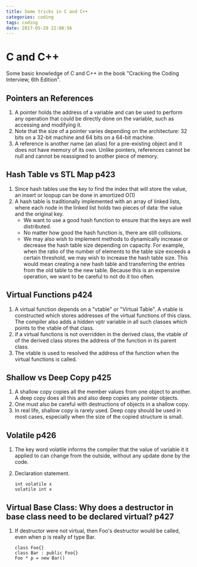 ```yaml
---
title: Some tricks in C and C++
categories: coding
tags: coding
date: 2017-05-29 22:08:56
---
```

C and C++
=========

Some basic knowledge of C and C++ in the book "Cracking the Coding Interview, 6th Edition".

Pointers an References
----------------------

1.  A pointer holds the address of a variable and can be used to perform any operation that could be directly done on the variable, such as accessing and modifying it.
2.  Note that the size of a pointer varies depending on the architecture: 32 bits on a 32-bit machine and 64 bits on a 64-bit machine.
3.  A reference is another name (an alias) for a pre-existing object and it does not have memory of its own. Unlike pointers, references cannot be null and cannot be reassigned to another piece of memory.

<!--more-->

Hash Table vs STL Map p423
--------------------------

1.  Since hash tables use the key to find the index that will store the value, an insert or loopup can be done in amortized O(1)
2.  A hash table is traditionally implemented with an array of linked lists, where each node in the linked list holds two pieces of data: the value and the original key.
    -   We want to use a good hash function to ensure that the keys are well distributed.
    -   No matter how good the hash function is, there are still collisions.
    -   We may also wish to implement methods to dynamically increase or decrease the hash table size depending on capacity. For example, when the ratio of the number of elements to the table size exceeds a certain threshold, we may wish to increase the hash table size. This would mean creating a new hash table and transferring the entries from the old table to the new table. Because this is an expensive operation, we want to be careful to not do it too often.

Virtual Functions p424
----------------------

1.  A virtual function depends on a "vtable" or "Virtual Table". A vtable is constructed which stores addresses of the virtual functions of this class. The compiler also adds a hidden vptr variable in all such classes which points to the vtable of that class.
2.  if a virtual functions is not overridden in the derived class, the vtable of of the derived class stores the address of the function in its parent class.
3.  The vtable is used to resolved the address of the function when the virtual functions is called.

Shallow vs Deep Copy p425
-------------------------

1.  A shallow copy copies all the member values from one object to another. A deep copy does all this and also deep copies any pointer objects.
2.  One must also be careful with destructions of objects in a shallow copy.
3.  In real life, shallow copy is rarely used. Deep copy should be used in most cases, especially when the size of the copied structure is small.

Volatile p426
-------------

1.  The key word volatile informs the compiler that the value of variable it it applied to can change from the outside, without any update done by the code.
2.  Declaration statement.

        int volatile x
        volatile int x

Virtual Base Class: Why does a destructor in base class need to be declared virtual? p427
-----------------------------------------------------------------------------------------

1.  If destructor were not virtual, then Foo's destructor would be called, even when p is really of type Bar.

        class Foo{}
        class Bar : public Foo{}
        Foo * p = new Bar()
